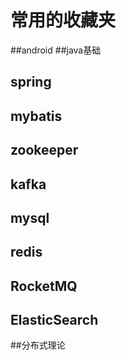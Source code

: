 # 常用的收藏夹


##android 
##java基础
## spring
## mybatis
## zookeeper
## kafka
## mysql
## redis
## RocketMQ
## ElasticSearch
##分布式理论
